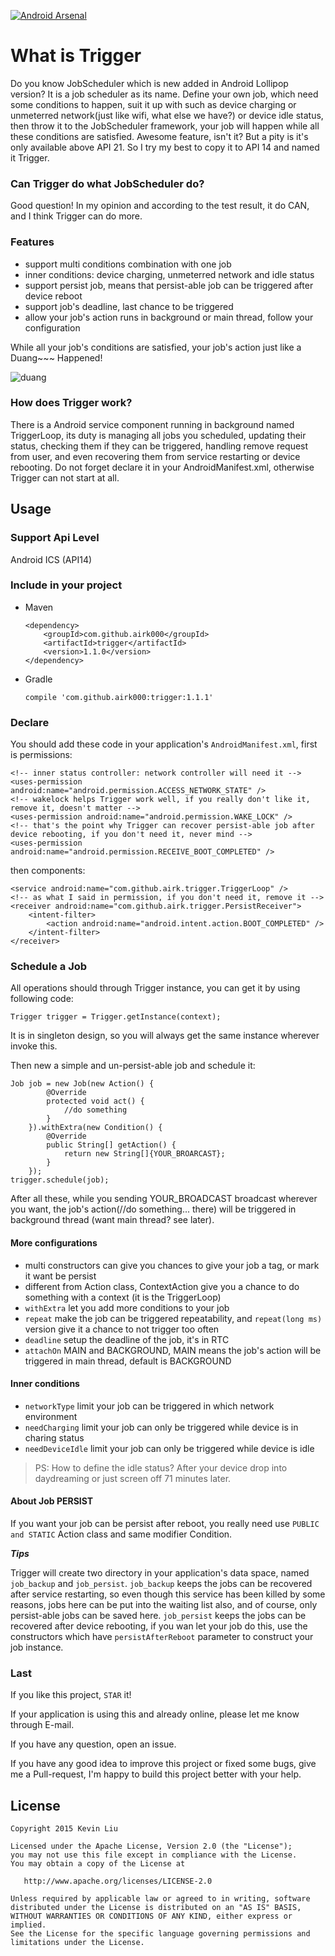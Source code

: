 [![Android Arsenal](https://img.shields.io/badge/Android%20Arsenal-Trigger-brightgreen.svg?style=flat)](http://android-arsenal.com/details/1/1761)

What is Trigger
===

Do you know JobScheduler which is new added in Android Lollipop version? It is a job scheduler as its name. Define your own job, which need some conditions to happen, suit it up with such as device charging or unmeterred network(just like wifi, what else we have?) or device idle status, then throw it to the JobScheduler framework, your job will happen while all these conditions are satisfied. Awesome feature, isn't it? But a pity is it's only available above API 21. So I try my best to copy it to API 14 and named it Trigger.

### Can Trigger do what JobScheduler do?

Good question! In my opinion and according to the test result, it do CAN, and I think Trigger can do more.

### Features

- support multi conditions combination with one job
- inner conditions: device charging, unmeterred network and idle status
- support persist job, means that persist-able job can be triggered after device reboot
- support job's deadline, last chance to be triggered
- allow your job's action runs in background or main thread, follow your configuration

While all your job's conditions are satisfied, your job's action just like a Duang~~~ Happened!

![duang](http://ww2.sinaimg.cn/large/e47e16abjw1epo63zm4u6g209205d7bs.gif)

### How does Trigger work?

There is a Android service component running in background named TriggerLoop, its duty is managing all jobs you scheduled, updating their status, checking them if they can be triggered, handling remove request from user, and even recovering them from service restarting or device rebooting. Do not forget declare it in your AndroidManifest.xml, otherwise Trigger can not start at all.

Usage
---

### Support Api Level

Android ICS (API14)

### Include in your project

- Maven
    
    ```
    <dependency>
        <groupId>com.github.airk000</groupId>
        <artifactId>trigger</artifactId>
        <version>1.1.0</version>
    </dependency>
    ```
- Gradle

    ```
    compile 'com.github.airk000:trigger:1.1.1'
    ```
    
### Declare

You should add these code in your application's `AndroidManifest.xml`, first is permissions:


```
<!-- inner status controller: network controller will need it -->
<uses-permission android:name="android.permission.ACCESS_NETWORK_STATE" />
<!-- wakelock helps Trigger work well, if you really don't like it, remove it, doesn't matter -->
<uses-permission android:name="android.permission.WAKE_LOCK" />
<!-- that's the point why Trigger can recover persist-able job after device rebooting, if you don't need it, never mind -->
<uses-permission android:name="android.permission.RECEIVE_BOOT_COMPLETED" />
```

then components:


```
<service android:name="com.github.airk.trigger.TriggerLoop" />
<!-- as what I said in permission, if you don't need it, remove it -->
<receiver android:name="com.github.airk.trigger.PersistReceiver">
    <intent-filter>
        <action android:name="android.intent.action.BOOT_COMPLETED" />
    </intent-filter>
</receiver>
```


### Schedule a Job

All operations should through Trigger instance, you can get it by using following code:

```
Trigger trigger = Trigger.getInstance(context);
```
It is in singleton design, so you will always get the same instance wherever invoke this.

Then new a simple and un-persist-able job and schedule it:

```
Job job = new Job(new Action() {
        @Override
        protected void act() {
            //do something
        }
    }).withExtra(new Condition() {
        @Override
        public String[] getAction() {
            return new String[]{YOUR_BROARCAST};
        }
    });
trigger.schedule(job);
```

After all these, while you sending YOUR_BROADCAST broadcast wherever you want, the job's action(//do something... there) will be triggered in background thread (want main thread? see later).

#### More configurations

- multi constructors can give you chances to give your job a tag, or mark it want be persist
- different from Action class, ContextAction give you a chance to do something with a context (it is the TriggerLoop)
- `withExtra` let you add more conditions to your job
- `repeat` make the job can be triggered repeatability, and `repeat(long ms)` version give it a chance to not trigger too often
- `deadline` setup the deadline of the job, it's in RTC
- `attachOn` MAIN and BACKGROUND, MAIN means the job's action will be triggered in main thread, default is BACKGROUND

#### Inner conditions

- `networkType` limit your job can be triggered in which network environment
- `needCharging` limit your job can only be triggered while device is in charing status
- `needDeviceIdle` limit your job can only be triggered while device is idle

>PS: How to define the idle status? After your device drop into daydreaming or just screen off 71 minutes later.

#### About Job PERSIST

If you want your job can be persist after reboot, you really need use `PUBLIC and STATIC` Action class and same modifier Condition.

***Tips***

Trigger will create two directory in your application's data space, named `job_backup` and `job_persist`. `job_backup` keeps the jobs can be recovered after service restarting, so even though this service has been
killed by some reasons, jobs here can be put into the waiting list also, and of course, only persist-able
jobs can be saved here. `job_persist` keeps the jobs can be recovered after device rebooting, if you wan
let your job do this, use the constructors which have `persistAfterReboot` parameter to construct your job instance.

### Last

If you like this project, `STAR` it!

If your application is using this and already online, please let me know through E-mail.

If you have any question, open an issue.

If you have any good idea to improve this project or fixed some bugs, give me a Pull-request, I'm happy to build this project better with your help.


License
---

```
Copyright 2015 Kevin Liu

Licensed under the Apache License, Version 2.0 (the "License");
you may not use this file except in compliance with the License.
You may obtain a copy of the License at

   http://www.apache.org/licenses/LICENSE-2.0

Unless required by applicable law or agreed to in writing, software
distributed under the License is distributed on an "AS IS" BASIS,
WITHOUT WARRANTIES OR CONDITIONS OF ANY KIND, either express or implied.
See the License for the specific language governing permissions and
limitations under the License.
```

